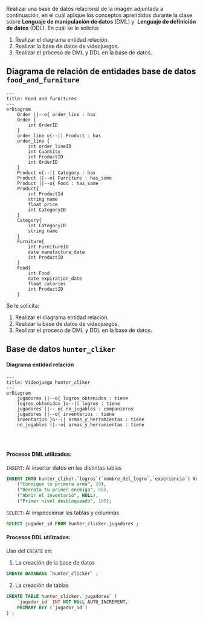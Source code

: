 Realizar una base de datos relacional de la imagen adjuntada a continuación, en el cuál aplique los conceptos aprendidos durante la clase sobre **Lenguaje de manipulación de datos** (DML) y  **Lenguaje de definición de datos** (DDL).
En cuál se le solicita:  
1. Realizar el diagrama entidad relación.
2. Realizar la base de datos de videojuegos.
3. Realizar el proceso de DML y DDL en la base de datos.

## Diagrama de relación de entidades base de datos `food_and_furniture`

```mermaid
---
title: Food and furnitures
---
erDiagram
	Order ||--o{ order_line : has
	Order { 
		int OrderID
	}
	order_line o{--|| Product : has
	order_line {
		int order_lineID
		int Cuantity
		int ProductID
		int OrderID
	}
	Product o{--|| Category : has
	Product ||--o{ Furniture : has_some
	Product ||--o{ Food : has_some
	Product{
		int ProductId
		string name
		float price
		int CategoryID
	}
	Category{
		int CategoryID
		string name
	}
	Furniture{
		int FurnitureID
		date manufacture_date
		int ProductID
	}
	Food{
		int Food
		date expiration_date
		float calories
		int ProductID
	}

```

Se le solicita:  
1. Realizar el diagrama entidad relación.
2. Realizar la base de datos de videojuegos.
3. Realizar el proceso de DML y DDL en la base de datos.

## Base de datos `hunter_cliker`

#### Diagrama entidad relación
```mermaid
---
title: Videojuego hunter_cliker
---
erDiagram
	jugadores ||--o{ logros_obtenidos : tiene
	logros_obtenidos }o--|| logros : tiene
	jugadores ||-- o{ no_jugables : companieros
	jugadores ||--o{ inventarios : tiene
	inventarios }o--|| armas_y_herramientas : tiene
	no_jugables ||--o{ armas_y_herramientas : tiene
	
	
	
```

#### Procesos DML utilizados:
`INSERT`: Al insertar datos en las distintas tablas
```sql
INSERT INTO hunter_cliker.`logros`(`nombre_del_logro`,`experiencia`) VALUES
	("Consigue tu primera arma", 20),
	("Derrota tu primer enemigo", 50),
	("Abrir el inventario", NULL),
	("Primer nivel desbloqueado", 100);
```

`SELECT`: Al inspeccionar las tablas y columnas
```sql
SELECT jugador_id FROM hunter_clicker.jugadores ;
```
#### Procesos DDL utilizados:
Uso del `CREATE`  en:
1. La creación de la base de datos
```sql
CREATE DATABASE `hunter_clicker` ;
```

2. La creación de tablas
```sql
CREATE TABLE hunter_clicker.`jugadores` (
	`jugador_id` INT NOT NULL AUTO_INCREMENT,
	PRIMARY KEY (`jugador_id`)
) ;
```

